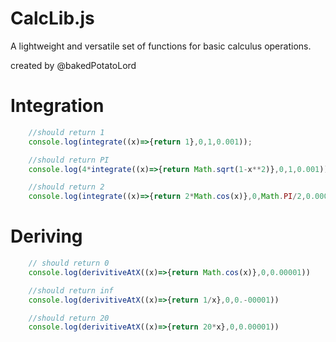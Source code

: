 # CalcLib.js
A lightweight and versatile set of functions for basic calculus operations.

created by @bakedPotatoLord


# Integration 
```javascript
    //should return 1
    console.log(integrate((x)=>{return 1},0,1,0.001));

    //should return PI
    console.log(4*integrate((x)=>{return Math.sqrt(1-x**2)},0,1,0.001));

    //should return 2
    console.log(integrate((x)=>{return 2*Math.cos(x)},0,Math.PI/2,0.00001))
```

# Deriving
```javascript
    // should return 0
    console.log(derivitiveAtX((x)=>{return Math.cos(x)},0,0.00001))

    //should return inf
    console.log(derivitiveAtX((x)=>{return 1/x},0,0.-00001))

    //should return 20
    console.log(derivitiveAtX((x)=>{return 20*x},0,0.00001))
```